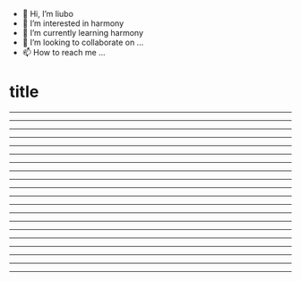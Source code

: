* 👋 Hi, I’m liubo
* 👀 I’m interested in harmony
* 🌱 I’m currently learning harmony
* 💞️ I’m looking to collaborate on ...
* 📫 How to reach me ...

# title













---

---

---

---

---

---

---

---

---

---

---

---

---

---

---

---

---

---

---

---
